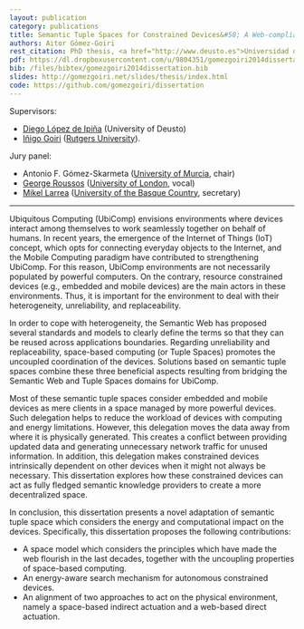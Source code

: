 ```yaml
--- 
layout: publication
category: publications
title: Semantic Tuple Spaces for Constrained Devices&#58; A Web-compliant Vision
authors: Aitor Gómez-Goiri
rest_citation: PhD thesis, <a href="http://www.deusto.es">Universidad de Deusto</a>, June 16th, 2014.
pdf: https://dl.dropboxusercontent.com/u/9804351/gomezgoiri2014dissertation.pdf
bib: /files/bibtex/gomezgoiri2014dissertation.bib
slides: http://gomezgoiri.net/slides/thesis/index.html
code: https://github.com/gomezgoiri/dissertation
--- 
```


Supervisors:

* [Diego López de Ipiña](http://paginaspersonales.deusto.es/dipina/) (University of Deusto)
* [Iñigo Goiri](http://www.research.rutgers.edu/~goiri/) ([Rutgers University](http://www.rutgers.edu/)).

Jury panel:

* Antonio F. Gómez-Skarmeta ([University of Murcia](http://www.um.es/), chair)
* [George Roussos](http://www.dcs.bbk.ac.uk/~gr/) ([University of London](http://www.dcs.bbk.ac.uk), vocal)
* [Mikel Larrea](http://www.sc.ehu.es/acwlaalm/) ([University of the Basque Country](http://www.ehu.es), secretary)

<hr />


Ubiquitous Computing (UbiComp) envisions environments where devices interact among themselves to work seamlessly together on behalf of humans.
In recent years, the emergence of the Internet of Things (IoT) concept, which opts for connecting everyday objects to the Internet, and the Mobile Computing paradigm have contributed to strengthening UbiComp.
For this reason, UbiComp environments are not necessarily populated by powerful computers.
On the contrary, resource constrained devices (e.g., embedded and mobile devices) are the main actors in these environments.
Thus, it is important for the environment to deal with their heterogeneity, unreliability, and replaceability.


In order to cope with heterogeneity, the Semantic Web has proposed several standards and models to clearly define the terms so that they can be reused across applications boundaries.
Regarding unreliability and replaceability, space-based computing (or Tuple Spaces) promotes the uncoupled coordination of the devices.
Solutions based on semantic tuple spaces combine these three beneficial aspects resulting from bridging the Semantic Web and Tuple Spaces domains for UbiComp.

Most of these semantic tuple spaces consider embedded and mobile devices as mere clients in a space managed by more powerful devices.
Such delegation helps to reduce the workload of devices with computing and energy limitations.
However,  this delegation moves the data away from where it is physically generated.
This creates a conflict between providing updated data and generating unnecessary network traffic for unused information.
In addition, this delegation makes constrained devices intrinsically dependent on other devices when it might not always be necessary.
This dissertation explores how these constrained devices can act as fully fledged semantic knowledge providers to create a more decentralized space.

In conclusion, this dissertation presents a novel adaptation of semantic tuple space which considers the energy and computational impact on the devices.
Specifically, this dissertation proposes the following contributions:

* A space model which considers the principles which have made the web flourish in the last decades, together with the uncoupling properties of space-based computing.
* An energy-aware search mechanism for autonomous constrained devices.
* An alignment of two approaches to act on the physical environment, namely a space-based indirect actuation and a web-based direct actuation.

